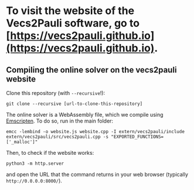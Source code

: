 # To visit the website of the Vecs2Pauli software, go to [https://vecs2pauli.github.io](https://vecs2pauli.github.io).


Compiling the online solver on the vecs2pauli website
-----------------------------------------------------

Clone this repository (with `--recursive`!):
```
git clone --recursive [url-to-clone-this-repository]
```
The online solver is a WebAssembly file, which we compile using [Emscripten](https://emscripten.org/).
To do so, run in the main folder:

```
emcc -lembind -o website.js website.cpp -I extern/vecs2pauli/include extern/vecs2pauli/src/vecs2pauli.cpp -s "EXPORTED_FUNCTIONS=['_malloc']"
```

Then, to check if the website works:

```
python3 -m http.server
```
and open the URL that the command returns in your web browser (typically `http://0.0.0.0:8000/`).
